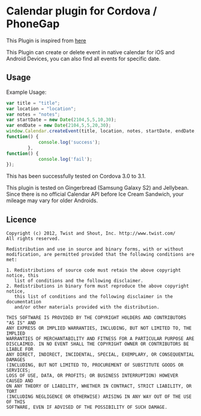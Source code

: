 Calendar plugin for Cordova / PhoneGap
======================================================

This Plugin is inspired from [here](https://github.com/EddyVerbruggen/Calendar-PhoneGap-Plugin)

This Plugin can create or delete event in native calendar for iOS and Android Devices, you can also find all events for specific date.

## Usage

Example Usage: 

```js
var title = "title";
var location = "location";
var notes = "notes";
var startDate = new Date(2104,5,5,10,30);
var endDate = new Date(2104,5,5,20,30);
window.Calendar.createEvent(title, location, notes, startDate, endDate, 
function() {
			console.log('success');
		}, 
function() {
			console.log('fail');
});
```

This has been successfully tested on Cordova 3.0 to 3.1.

This plugin is tested on Gingerbread (Samsung Galaxy S2) and Jellybean. Since there is no official Calendar API before Ice Cream Sandwich, your mileage may vary for older Androids.


## Licence ##

```
Copyright (c) 2012, Twist and Shout, Inc. http://www.twist.com/
All rights reserved.

Redistribution and use in source and binary forms, with or without
modification, are permitted provided that the following conditions are met: 

1. Redistributions of source code must retain the above copyright notice, this
   list of conditions and the following disclaimer. 
2. Redistributions in binary form must reproduce the above copyright notice,
   this list of conditions and the following disclaimer in the documentation
   and/or other materials provided with the distribution. 

THIS SOFTWARE IS PROVIDED BY THE COPYRIGHT HOLDERS AND CONTRIBUTORS "AS IS" AND
ANY EXPRESS OR IMPLIED WARRANTIES, INCLUDING, BUT NOT LIMITED TO, THE IMPLIED
WARRANTIES OF MERCHANTABILITY AND FITNESS FOR A PARTICULAR PURPOSE ARE
DISCLAIMED. IN NO EVENT SHALL THE COPYRIGHT OWNER OR CONTRIBUTORS BE LIABLE FOR
ANY DIRECT, INDIRECT, INCIDENTAL, SPECIAL, EXEMPLARY, OR CONSEQUENTIAL DAMAGES
(INCLUDING, BUT NOT LIMITED TO, PROCUREMENT OF SUBSTITUTE GOODS OR SERVICES;
LOSS OF USE, DATA, OR PROFITS; OR BUSINESS INTERRUPTION) HOWEVER CAUSED AND
ON ANY THEORY OF LIABILITY, WHETHER IN CONTRACT, STRICT LIABILITY, OR TORT
(INCLUDING NEGLIGENCE OR OTHERWISE) ARISING IN ANY WAY OUT OF THE USE OF THIS
SOFTWARE, EVEN IF ADVISED OF THE POSSIBILITY OF SUCH DAMAGE.
```
